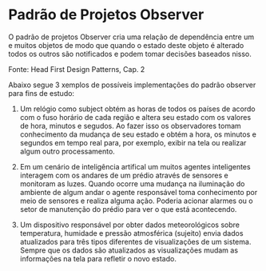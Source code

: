 # Padrão de Projetos Observer

O padrão de projetos Observer cria uma relação de dependência entre um e muitos objetos de modo que quando o estado deste objeto é alterado todos os outros são notificados e podem tomar decisões baseados nisso. 

Fonte: Head First Design Patterns, Cap. 2

Abaixo segue 3 xemplos de possíveis implementações do padrão observer para fins de estudo:

1. Um relógio como subject obtém as horas de todos os países de acordo com o fuso horário de cada região e altera seu estado com os valores de hora, minutos e segudos. Ao fazer isso os observadores tomam conhecimento da mudança de seu estado e obtém a hora, os minutos e segundos em tempo real para, por exemplo, exibir na tela ou realizar algum outro processamento. 

2. Em um cenário de inteligência artifical um muitos agentes inteligentes interagem com os andares de um prédio através de sensores e monitoram as luzes. Quando ocorre uma mudança na iluminação do ambiente de algum andar o agente responsável toma conhecimento por meio de sensores e realiza alguma ação. Poderia acionar alarmes ou o setor de manutenção do prédio para ver o que está acontecendo. 

3. Um dispositivo responsável por obter dados meteorológicos sobre temperatura, humidade e pressão atmosférica (sujeito) envia dados atualizados para três tipos diferentes de visualizações de um sistema. Sempre que os dados são atualizados as visualizações mudam as informações na tela para refletir o novo estado.

